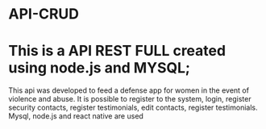 # API-CRUD

# This is a API REST FULL created using node.js and MYSQL;
This api was developed to feed a defense app for women in the event of violence and abuse. It is possible to register to the system, login, register security contacts, register testimonials, edit contacts, register testimonials. Mysql, node.js and react native are used
